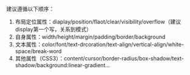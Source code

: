 建议遵循以下顺序：
1. 布局定位属性：diaplay/position/flaot/clear/visibility/overflow（建议display第一个写，关系到模式）
2. 自身属性：width/height/margin/padding/border/background
3. 文本属性：color/font/text-drcoration/text-align/vertical-align/white-space/break-word
4. 其他属性（CSS3）：content/cursor/border-radius/box-shadow/text-shadow/background:linear-gradient...      